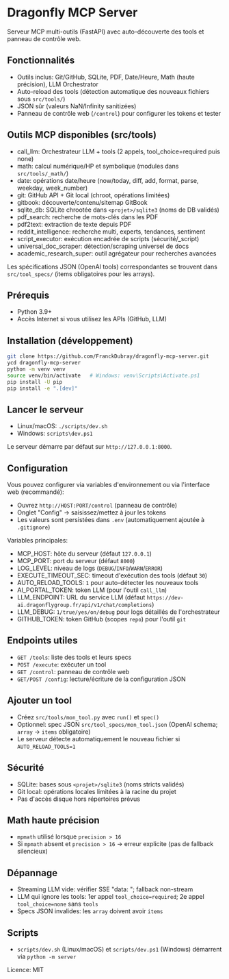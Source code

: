 # Dragonfly MCP Server

Serveur MCP multi-outils (FastAPI) avec auto-découverte des tools et panneau de contrôle web.

## Fonctionnalités
- Outils inclus: Git/GitHub, SQLite, PDF, Date/Heure, Math (haute précision), LLM Orchestrator
- Auto-reload des tools (détection automatique des nouveaux fichiers sous `src/tools/`)
- JSON sûr (valeurs NaN/Infinity sanitizées)
- Panneau de contrôle web (`/control`) pour configurer les tokens et tester

## Outils MCP disponibles (src/tools)
- call_llm: Orchestrateur LLM + tools (2 appels, tool_choice=required puis none)
- math: calcul numérique/HP et symbolique (modules dans `src/tools/_math/`)
- date: opérations date/heure (now/today, diff, add, format, parse, weekday, week_number)
- git: GitHub API + Git local (chroot, opérations limitées)
- gitbook: découverte/contenu/sitemap GitBook
- sqlite_db: SQLite chrootée dans `<projet>/sqlite3` (noms de DB validés)
- pdf_search: recherche de mots-clés dans les PDF
- pdf2text: extraction de texte depuis PDF
- reddit_intelligence: recherche multi, experts, tendances, sentiment
- script_executor: exécution encadrée de scripts (sécurité/_script)
- universal_doc_scraper: détection/scraping universel de docs
- academic_research_super: outil agrégateur pour recherches avancées

Les spécifications JSON (OpenAI tools) correspondantes se trouvent dans `src/tool_specs/` (items obligatoires pour les arrays).

## Prérequis
- Python 3.9+
- Accès Internet si vous utilisez les APIs (GitHub, LLM)

## Installation (développement)
```bash
git clone https://github.com/FranckDubray/dragonfly-mcp-server.git
ycd dragonfly-mcp-server
python -m venv venv
source venv/bin/activate   # Windows: venv\Scripts\Activate.ps1
pip install -U pip
pip install -e ".[dev]"
```

## Lancer le serveur
- Linux/macOS: `./scripts/dev.sh`
- Windows: `scripts\dev.ps1`

Le serveur démarre par défaut sur `http://127.0.0.1:8000`.

## Configuration
Vous pouvez configurer via variables d'environnement ou via l'interface web (recommandé):
- Ouvrez `http://HOST:PORT/control` (panneau de contrôle)
- Onglet "Config" → saisissez/mettez à jour les tokens
- Les valeurs sont persistées dans `.env` (automatiquement ajoutée à `.gitignore`)

Variables principales:
- MCP_HOST: hôte du serveur (défaut `127.0.0.1`)
- MCP_PORT: port du serveur (défaut `8000`)
- LOG_LEVEL: niveau de logs (`DEBUG`/`INFO`/`WARN`/`ERROR`)
- EXECUTE_TIMEOUT_SEC: timeout d'exécution des tools (défaut `30`)
- AUTO_RELOAD_TOOLS: `1` pour auto-détecter les nouveaux tools
- AI_PORTAL_TOKEN: token LLM (pour l'outil `call_llm`)
- LLM_ENDPOINT: URL du service LLM (défaut `https://dev-ai.dragonflygroup.fr/api/v1/chat/completions`)
- LLM_DEBUG: `1/true/yes/on/debug` pour logs détaillés de l'orchestrateur
- GITHUB_TOKEN: token GitHub (scopes `repo`) pour l'outil `git`

## Endpoints utiles
- `GET /tools`: liste des tools et leurs specs
- `POST /execute`: exécuter un tool
- `GET /control`: panneau de contrôle web
- `GET/POST /config`: lecture/écriture de la configuration JSON

## Ajouter un tool
- Créez `src/tools/mon_tool.py` avec `run()` et `spec()`
- Optionnel: spec JSON `src/tool_specs/mon_tool.json` (OpenAI schema; `array` → `items` obligatoire)
- Le serveur détecte automatiquement le nouveau fichier si `AUTO_RELOAD_TOOLS=1`

## Sécurité
- SQLite: bases sous `<projet>/sqlite3` (noms stricts validés)
- Git local: opérations locales limitées à la racine du projet
- Pas d'accès disque hors répertoires prévus

## Math haute précision
- `mpmath` utilisé lorsque `precision > 16`
- Si `mpmath` absent et `precision > 16` → erreur explicite (pas de fallback silencieux)

## Dépannage
- Streaming LLM vide: vérifier SSE "data: "; fallback non-stream
- LLM qui ignore les tools: 1er appel `tool_choice=required`; 2e appel `tool_choice=none` sans `tools`
- Specs JSON invalides: les `array` doivent avoir `items`

## Scripts
- `scripts/dev.sh` (Linux/macOS) et `scripts/dev.ps1` (Windows) démarrent via `python -m server`

Licence: MIT
